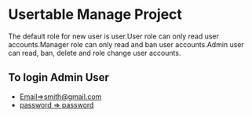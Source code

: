 # Usertable Manage Project

The default role for new user is user.User role can only read user accounts.Manager role can only read and ban user accounts.Admin user can read, ban, delete and role change user accounts.

## To login Admin User 
- [Email=>smith@gmail.com](#Email=>smith@gmail.com)
- [password => password](#password=>password)
